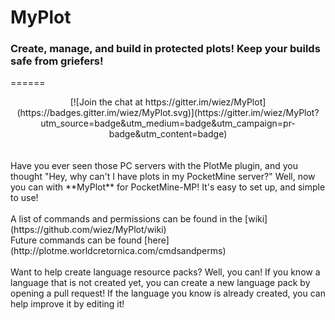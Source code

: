 # MyPlot
### **Create, manage, and build in protected plots! Keep your builds safe from griefers!**
======

<center>
[![Join the chat at https://gitter.im/wiez/MyPlot](https://badges.gitter.im/wiez/MyPlot.svg)](https://gitter.im/wiez/MyPlot?utm_source=badge&utm_medium=badge&utm_campaign=pr-badge&utm_content=badge)
</center>
<br>
<br>
Have you ever seen those PC servers with the PlotMe plugin, and you thought "Hey, why can't I have plots in my PocketMine server?" Well, now you can with **MyPlot** for PocketMine-MP! It's easy to set up, and simple to use!
<br>
<br>
A list of commands and permissions can be found in the [wiki](https://github.com/wiez/MyPlot/wiki)
<br>
Future commands can be found [here](http://plotme.worldcretornica.com/cmdsandperms)
<br>
<br>
Want to help create language resource packs? Well, you can! If you know a language that is not created yet, you can create a new language pack by opening a pull request! If the language you know is already created, you can help improve it by editing it!
